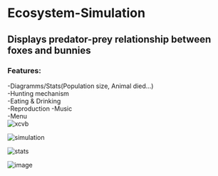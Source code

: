 # Ecosystem-Simulation
## Displays predator-prey relationship between foxes and bunnies
### Features:
-Diagramms/Stats(Population size, Animal died...)  
-Hunting mechanism  
-Eating & Drinking  
-Reproduction
-Music  
-Menu  
![xcvb](https://user-images.githubusercontent.com/81301569/175152961-578bfc46-60c9-43b7-8a86-f89ae455077d.png)

![simulation](https://user-images.githubusercontent.com/81301569/193419547-c5c12501-2a0d-481e-b6e5-d86040d65933.png)

![stats](https://user-images.githubusercontent.com/81301569/193419550-4a2b5b7f-2a11-453e-a52a-b402d4dead06.png)

![image](https://user-images.githubusercontent.com/81301569/193419807-5ad2655b-5c4f-4134-a610-9a191a3d3938.png)
